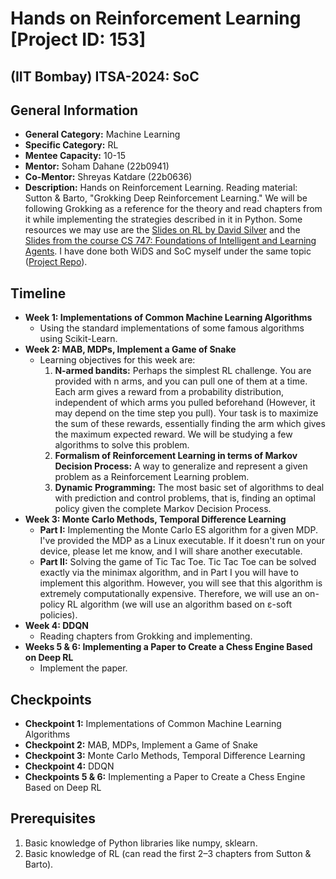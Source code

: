 # Hands on Reinforcement Learning [Project ID: 153]
## (IIT Bombay) ITSA-2024: SoC

## General Information

- **General Category:** Machine Learning
- **Specific Category:** RL
- **Mentee Capacity:** 10-15
- **Mentor:** Soham Dahane (22b0941)
- **Co-Mentor:** Shreyas Katdare (22b0636)
- **Description:**
  Hands on Reinforcement Learning. Reading material: Sutton & Barto, "Grokking Deep Reinforcement Learning." We will be
  following Grokking as a reference for the theory and read chapters from it while implementing the strategies described
  in it in Python. Some resources we may use are
  the [Slides on RL by David Silver](https://www.deepmind.com/learning-resources/introduction-to-reinforcement-learning-with-david-silver)
  and
  the [Slides from the course CS 747: Foundations of Intelligent and Learning Agents](https://www.cse.iitb.ac.in/~shivaram/teaching/old/cs747-a2022/index.html).
  I have done both WiDS and
  SoC myself under the same
  topic ([Project Repo](https://github.com/theashwinabraham/WiDS-Training-AI-to-play-games-using-Reinforcement-Learning)).

## Timeline

- **Week 1: Implementations of Common Machine Learning Algorithms**
    - Using the standard implementations of some famous algorithms using Scikit-Learn.
- **Week 2: MAB, MDPs, Implement a Game of Snake**
    - Learning objectives for this week are:
        1. **N-armed bandits:** Perhaps the simplest RL challenge. You are provided with n arms, and you can pull one of
           them at a time. Each arm gives a reward from a probability distribution, independent of which arms you pulled
           beforehand (However, it may depend on the time step you pull). Your task is to maximize the sum of these
           rewards, essentially finding the arm which gives the maximum expected reward. We will be studying a few
           algorithms to solve this problem.
        2. **Formalism of Reinforcement Learning in terms of Markov Decision Process:** A way to generalize and
           represent a given problem as a Reinforcement Learning problem.
        3. **Dynamic Programming:** The most basic set of algorithms to deal with prediction and control problems, that
           is, finding an optimal policy given the complete Markov Decision Process.
- **Week 3: Monte Carlo Methods, Temporal Difference Learning**
    - **Part I:** Implementing the Monte Carlo ES algorithm for a given MDP. I've provided the MDP as a Linux
      executable. If it doesn't run on your device, please let me know, and I will share another executable.
    - **Part II:** Solving the game of Tic Tac Toe. Tic Tac Toe can be solved exactly via the minimax algorithm, and in
      Part I you will have to implement this algorithm. However, you will see that this algorithm is extremely
      computationally expensive. Therefore, we will use an on-policy RL algorithm (we will use an algorithm based on
      ε-soft policies).
- **Week 4: DDQN**
    - Reading chapters from Grokking and implementing.
- **Weeks 5 & 6: Implementing a Paper to Create a Chess Engine Based on Deep RL**
    - Implement the paper.

## Checkpoints

- **Checkpoint 1:** Implementations of Common Machine Learning Algorithms
- **Checkpoint 2:** MAB, MDPs, Implement a Game of Snake
- **Checkpoint 3:** Monte Carlo Methods, Temporal Difference Learning
- **Checkpoint 4:** DDQN
- **Checkpoints 5 & 6:** Implementing a Paper to Create a Chess Engine Based on Deep RL

## Prerequisites

1. Basic knowledge of Python libraries like numpy, sklearn.
2. Basic knowledge of RL (can read the first 2–3 chapters from Sutton & Barto).

<!--
## Statement of Purpose (SOP)

I am very much interested in learning about Reinforcement Learning and Machine Learning (as AI-ML is a field with very
high demand 🙂). I believe working on your project would be a fantastic way for me to advance in this area. I am excited
to learn about the theoretical foundations of reinforcement learning and machine learning and their real-world
applications. I also have a basic knowledge of Python. I have a strong commitment to learning and meeting deadlines. I
am confident that my participation will enhance my Machine Learning and Reinforcement Learning expertise.
-->